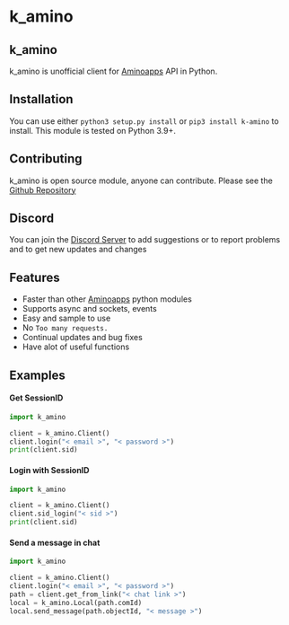 # k_amino

## k_amino
k_amino is unofficial client for [Aminoapps](https://aminoapps.com/) API in Python.

## Installation
You can use either `python3 setup.py install` or `pip3 install k-amino` to install. This module is tested on Python 3.9+.

## Contributing
k_amino is open source module, anyone can contribute. Please see the [Github Repository](https://github.com/Kwel999/k_amino)

## Discord
You can join the [Discord Server](https://discord.gg/vhBtt2QB) to add suggestions or to report problems
and to get new updates and changes

## Features
- Faster than other [Aminoapps](https://aminoapps.com/) python modules
- Supports async and sockets, events
- Easy and sample to use
- No `Too many requests.`
- Continual updates and bug fixes
- Have alot of useful functions

## Examples
#### Get SessionID
```py
import k_amino

client = k_amino.Client()
client.login("< email >", "< password >")
print(client.sid)
```

#### Login with SessionID
```py
import k_amino

client = k_amino.Client()
client.sid_login("< sid >")
print(client.sid)
```
#### Send a message in chat

```py
import k_amino

client = k_amino.Client()
client.login("< email >", "< password >")
path = client.get_from_link("< chat link >")
local = k_amino.Local(path.comId)
local.send_message(path.objectId, "< message >")
```
